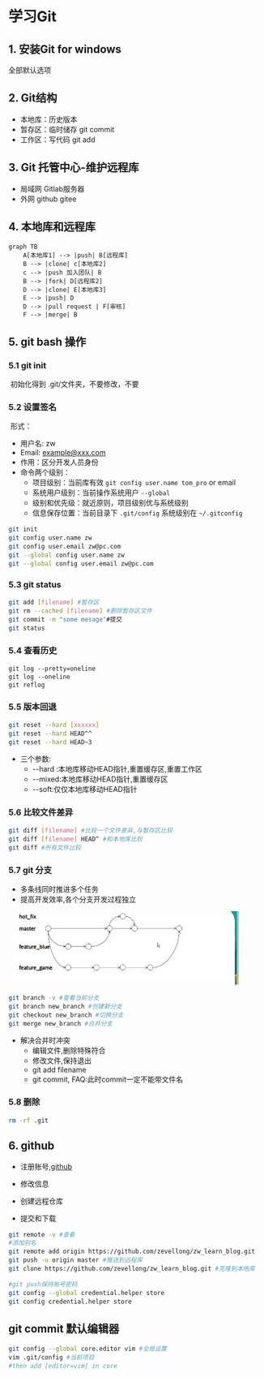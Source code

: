 # 学习Git

## 1. 安装Git for windows

全部默认选项

## 2. Git结构

* 本地库：历史版本
* 暂存区：临时储存  git commit
* 工作区：写代码 git add

## 3. Git 托管中心-维护远程库

* 局域网 Gitlab服务器
* 外网 github gitee

## 4. 本地库和远程库

```mermaid
graph TB
	A[本地库1] --> |push| B[远程库]
	B --> |clone| c[本地库2]
	c --> |push 加入团队| B
	B --> |fork| D[远程库2]
    D --> |clone| E[本地库3]
    E --> |push| D
    D --> |pull request | F[审核]
    F --> |merge| B
```

##  5. git bash 操作

### 5.1	git init

​	初始化得到 .git/文件夹，不要修改，不要

### 5.2 设置签名

​	形式：

* 用户名: zw
* Email: example@xxx.com
* 作用：区分开发人员身份
* 命令两个级别：
  * 项目级别：当前库有效 `git config user.name tom_pro` or email
  * 系统用户级别：当前操作系统用户 `--global`
  * 级别和优先级：就近原则，项目级别优与系统级别
  * 信息保存位置：当前目录下 `.git/config` 系统级别在 `~/.gitconfig`

```bash
git init 
git config user.name zw
git config user.email zw@pc.com
git --global config user.name zw
git --global config user.email zw@pc.com
```



### 5.3 git status

```bash
git add [filename] #暂存区 
git rm --cached [filename] #删除暂存区文件
git commit -m "some mesage"#提交
git status


```

### 5.4 查看历史

```bahs
git log --pretty=oneline
git log --oneline
git reflog
```

### 5.5 版本回退

```bash
git reset --hard [xxxxxx]
git reset --hard HEAD^^
git reset --hard HEAD~3
```

* 三个参数:
  * --hard :本地库移动HEAD指针,重置缓存区,重置工作区
  * --mixed:本地库移动HEAD指针,重置缓存区
  * --soft:仅仅本地库移动HEAD指针

### 5.6 比较文件差异

```bash
git diff [filename] #比较一个文件差异,与暂存区比较
git diff [filename] HEAD^ #和本地库比较
git diff #所有文件比较
```

### 5.7 git 分支

* 多条线同时推进多个任务
* 提高开发效率,各个分支开发过程独立

![分支与合并](./branch_merge.png)

```bash
git branch -v #查看当前分支
git branch new_branch #创建新分支
git checkout new_branch #切换分支
git merge new_branch #合并分支
```

* 解决合并时冲突
  * 编辑文件,删除特殊符合
  * 修改文件,保持退出
  * git add filename
  * git commit, 
    FAQ:此时commit一定不能带文件名

### 5.8 删除

```bash
rm -rf .git
```



## 6. github

* 注册账号,[github](www.github.com)

* 修改信息
* 创建远程仓库
* 提交和下载

```bash
git remote -v #查看
#添加别名
git remote add origin https://github.com/zevellong/zw_learn_blog.git
git push -u origin master #推送到远程库
git clone https://github.com/zevellong/zw_learn_blog.git #克隆到本地库
```

```bash
#git push保持账号密码
git config --global credential.helper store
git config credential.helper store
```



## git commit 默认编辑器

```bash
git config --global core.editor vim #全局设置
vim .git/config #当前项目
#then add [editor=vim] in core
```

